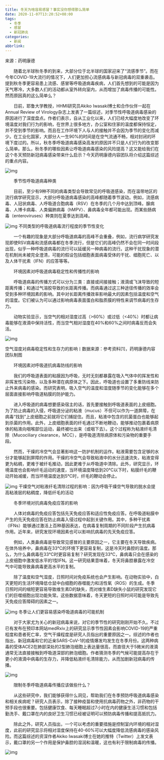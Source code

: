 ```yaml
---
title: 冬天为啥容易感冒？事实没你想得那么简单
date: 2020-11-07T13:20:52+08:00
tags:
  - 冬季
  - 感冒
  - 新冠肺炎
categories:
  - 新闻
abbrlink:
---
```


来源：药明康德

　　随着北半球秋冬季的到来，大部分位于北半球的国家迎来了“流感季节”。而在今年COVID-19大流行的情况下，人们更加担心流感病毒与新冠病毒的双重袭击。提到秋冬季更容易患上流感、感冒等呼吸道病毒疾病，人们首先想到的可能是因为天气寒冷，大多数人们的活动都从室外转向室内，从而增加了病毒传播的可能性。然而原因真的这么简单么？

　　日前，耶鲁大学教授，HHMI研究员Akiko Iwasaki博士和合作伙伴一起在Annual Review of Virology杂志上发表了一篇综述，对季节性呼吸道病毒感染的原因进行了深度盘点。作者们表示，自从工业化以来，人们已经大幅度地改变了环境温度对我们行为的影响，在世界上很多地方，办公室和住家的温度都保持恒定，并不受到季节的影响。而且在工作环境下人与人的接触并不会因为季节的变化而减少。在工业化国家，大部分人一生90%的时间是在空气流通不畅，相对封闭的环境下度过的。所以，秋冬季呼吸道病毒感染高发的原因并不只是人们行为的改变那么简单。那么，秋冬季的哪些因素让呼吸道病毒感染的风险提高？这又能给我们在这个冬天预防新冠病毒感染带来什么启示？今天药明康德内容团队将介绍这篇综述的重点内容。

![img](https://cdn.jsdelivr.net/gh/yakeing/Documentation@main/Hexo/images/8262-kcaeqzx9900476.png)

　　季节性呼吸道病毒种类

　　目前，至少有9种不同的病毒类型会导致常见的呼吸道感染，而在温带地区的流行病学研究显示，大部分呼吸道病毒感染的高峰都随着季节波动。例如，流感病毒、人冠状病毒、人呼吸道合胞病毒（RSV）在冬季的几个月中达到顶峰。腺病毒、人博卡病毒、人类偏肺病毒（hMPV）、鼻病毒全年都可能出现。而某些肠病毒（enteroviruses）种类则在夏季达到高峰。

![img](https://cdn.jsdelivr.net/gh/yakeing/Documentation@main/Hexo/images/cd4e-kcaeqzx9900572.jpg)
不同类型的呼吸道病毒流行程度的季节性变化

　　一个有趣的现象是大部分呼吸道病毒的高峰不会重叠，例如，流行病学研究发现即使RSV病毒和流感病毒都在冬季流行，但是它们的高峰仍然不会在同一时间段出现，似乎一种呼吸道病毒的流行可以延缓另一种病毒的流行。这种干扰现象的潜在机制尚未被完全澄清，可能的假设包括细胞表面病毒受体的干扰、细胞死亡、以及人体干扰素（IFN）的应答等等。

　　环境因素对呼吸道病毒稳定性和传播性的影响

　　呼吸道病毒的传播方式可以分为三类：直接或间接接触；液滴或飞沫导致的短距离传播；和通过气溶胶导致的长距离传播。而病毒通过这三种途径传播的效率会受到多种环境因素的影响。其中对长距离传播效率影响最大的因素包括温度和空气的湿度。它们被认为可以通过影响病毒表面蛋白和脂质膜的特性来调节病毒的生存力。

　　动物实验显示，当空气的相对湿度过高（&gt;60%）或过低（&lt;40%）时都让病毒能够在液滴中保持活性，而当空气相对湿度在40%和60%之间时病毒反而会失活。

![img](https://cdn.jsdelivr.net/gh/yakeing/Documentation@main/Hexo/images/a9a4-kcaeqzx9900635.png)

空气湿度对病毒稳定性和生存力的影响丨数据来源：参考资料[1]，药明康德内容团队制图

　　环境因素对呼吸道抗病毒防线的影响

　　我们的呼吸道表面的粘膜因为呼吸，无时无刻都暴露在吸入气体中的挥发性和非挥发性污染物，以及多种潜在病原体之下。因此，呼吸道也设置了多重防线来防止外来病毒的感染。而研究表明，吸入空气的温度和湿度随季节的变化能够在多个层面直接影响呼吸道粘膜的防护能力。

　　进入呼吸道的病毒想要感染宿主的话，首先要接触到呼吸道表面的上皮细胞。为了防止病毒的入侵，呼吸道分泌的粘液（mucus）不但可以作为一道屏障，在病毒“找到”上皮细胞之前就将它们捕捉住。而且，粘液中包含的抗菌蛋白也能够起到杀菌的作用。此外，上皮细胞表面的纤毛通过不断地鞭动，能够推动包裹着病原体的粘液向咽喉部位运动，最终被吐出来（或咽下去）。这个过程称为粘液纤毛清除（Mucociliary clearance，MCC），是呼吸道清除病原体和污染物的重要手段。

　　然而，干燥的冷空气会显著影响这一防护机制的运作。粘液需要包含足够的水分才能够起到屏障的作用。干燥的冷空气会导致粘液中的水分迅速流失，粘液变得更为粘稠，更难于被纤毛推动，因此更难于从呼吸道中清除。此外，研究显示，环境温度也会影响纤毛运动的速度，当环境温度降低到20℃以下时，粘膜纤毛的鞭动开始减缓，而当环境温度达到5℃时，纤毛的鞭动会停止。

![img](https://cdn.jsdelivr.net/gh/yakeing/Documentation@main/Hexo/images/aa2b-kcaeqzx9900692.jpg)
干燥空气对粘液纤毛清除过程的影响：因为呼吸干燥空气导致的脱水会提高粘液层的粘稠度，降低纤毛的活动

　　冬季环境对抗病毒免疫应答的影响

　　人体对病毒的免疫应答包括先天免疫应答和适应性免疫应答。在呼吸道粘膜中产生的先天免疫应答在防止病毒入侵过程中起到关键作用。其中，多种干扰素（IFNs）能够通过激活上百种基因表达，在病毒复制周期的不同阶段产生抗病毒作用。近年来，研究发现环境因素也可以影响抗病毒的先天免疫应答。

　　例如，人类鼻病毒是导致常见感冒的主要原因之一，它主要在冬天导致疾病。在体外培养中，鼻病毒在33℃的环境下更容易复制，这是冷天时鼻腔的温度。那么，为什么鼻病毒在33℃时更容易复制？研究发现在33℃，鼻病毒只会在感染的上皮细胞中激发低水平的1型IFN。这一研究结果意味着，冬天将鼻腔暴露在冷空气中可能导致鼻病毒更高水平的复制。

　　除了温度和空气湿度，日照时间对免疫系统也会产生影响。在动物实验中，白天更短的生活环境降低仓鼠中白细胞的吞噬能力和活性氧（ROS）的生成。冬季日照时间的缩短更容易导致维生素D的缺失，而对维生素D缺失小鼠的研究发现它们的巨噬细胞出现功能失常。这些数据意味着，冬天更短的日照时间可能是导致先天免疫应答障碍的因素之一。

![img](https://cdn.jsdelivr.net/gh/yakeing/Documentation@main/Hexo/images/d5ba-kcaeqzx9900782.jpg)
冬季让人们更容易感染呼吸道病毒的可能机制

　　对于大家尤为关心的新冠病毒来说，对它的季节性的研究刚刚开始不久。不过已有发布在预印本网站medRxiv上的研究显示季节性因素会影响COVID-19的严重程度和患者死亡率，空气干燥程度是研究人员指出的重要原因之一。综述的作者也指出，新冠病毒和它的近亲SARS-CoV-1的疫情爆发均发生在冬季月份。这两种病毒的受体ACE2在肺部深处的2型肺泡细胞上表达量很高，而直径大于5微米的液滴通常无法直接接触到呼吸道深部的肺泡细胞。作者猜测冬季的气候可能提高存在于更小的液滴中病毒的生存力，并降低粘液纤毛清除能力，从而加剧新冠病毒的传播。

![img](https://cdn.jsdelivr.net/gh/yakeing/Documentation@main/Hexo/images/76bb-kcaeqzx9900845.png)

　　限制冬季呼吸道病毒传播应该做些什么？

　　从这些研究中，我们能够获得什么洞见，帮助我们在冬季预防呼吸道病毒感染和相关疾病呢？研究人员表示，除了接种疫苗和使用抗病毒药物之外，非药物的干预手段也很重要。包括健康饮食、每天睡眠超过7小时在内的健康生活习惯和包括勤洗手、戴口罩在内的良好卫生习惯已经被证明可以预防病毒传播和提高抵抗力。

　　除此之外，研究人员指出，一个可以考虑的重要措施是控制室内环境的相对湿度，此前的研究显示将相对湿度保持在40-60%可以大幅度降低流感病毒的感染风险。而这篇综述的资深作者Akiko Iwasaki博士在她的推特（Twitter）上发文表示，戴口罩的另一个作用是保护鼻腔的湿润和温暖，这也有利于限制病毒的传播。

![img](https://cdn.jsdelivr.net/gh/yakeing/Documentation@main/Hexo/images/c20c-kcaeqzx9900912.png)